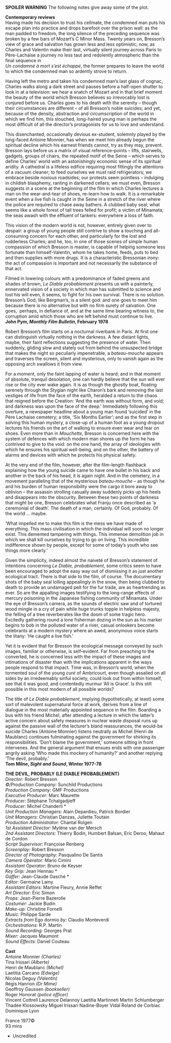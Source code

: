 
**SPOILER WARNING** The following notes give away some of the plot.

**Contemporary reviews**  
Having made his decision to trust his cellmate, the condemned man puts his escape plan into practice and drops barefoot over the prison wall: as the man padded to freedom, the long silence of the preceding sequence was broken by a few bars of Mozart’s C Minor Mass. Twenty years on, Bresson’s view of grace and salvation has grown less and less optimistic; now, as Charles and Valentin make their last, virtually silent journey across Paris to Père-Lachaise a journey no less taut and redolently atmospheric than the final sequence in  
_Un condamné à mort s’est échappé_, the former prepares to leave the world to which the condemned man so ardently strove to return.

Having left the metro and taken his condemned man’s last glass of cognac, Charles walks along a dark street and pauses before a half-open shutter to look in at a television: we hear a snatch of Mozart and in that brief moment the beauty of the world which Bresson believes so irrevocably lost is conjured before us. Charles goes to his death with the serenity – though their circumstances are different – of all Bresson’s noble suicides; and yet, because of the density, abstraction and circumscription of the world in which we find him, this slouched, long-haired young man is perhaps the most difficult of all the director’s protagonists for us to love and understand.

This disenchanted, occasionally devious ex-student, solemnly played by the long-faced Antoine Monnier, has when we meet him already begun the spiritual decline which his earnest friends cannot, try as they may, prevent. Bresson lays before us a matrix of visual reference-points – lifts, stairwells, gadgets, groups of chairs, the repeated motif of the Seine – which serves to define Charles’ world with an astonishingly economic sense of its spiritual aridity. A cathedral is a lifeless edifice requiring most fittingly the attentions of a vacuum cleaner; to feed ourselves we must raid refrigerators; we embrace beside noxious roadsides; our protests seem pointless – indulging in childish blasphemy, ranting in darkened cellars; we must even, Bresson suggests in a scene at the beginning of the film in which Charles lectures a man on the wear-and-tear of shoes, re-learn how to walk. It is a remarkable event when a live fish is caught in the Seine in a stretch of the river where the police are required to chase away bathers. A clubbed baby seal; what seems like a whole forest of tall trees felled for profit; a victim of Minamata; the seas awash with the effluent of tankers: everywhere a loss of faith.

This vision of the modern world is not, however, entirely given over to despair: a group of young people still contrive to show a touching and all-consuming concern for each other, and particularly for the lost and rudderless Charles; and he, too, in one of those scenes of simple human compassion of which Bresson is master, is capable of helping someone less fortunate than himself-Valentin, whom he takes home, feeds, puts to bed and then supplies with more drugs. It is a characteristic Bressonian irony: the act of compassion is important and not necessarily the substance of that act.

Filmed in lowering colours with a predominance of faded greens and shades of brown, _Le Diable probablement_ presents us with a painterly, ennervated vision of a society in which man has submitted to science and lost his will even, it seems, to fight for his own survival. There is no solution. Bresson’s God, like Bergman’s, is a silent god: and one goes to meet him because there is no alternative but with no firm surety of salvation. One goes,· perhaps, in defiance of, and at the same time bearing witness to, the corruption amid which those who are left behind must continue to live.  
**John Pym, _Monthly Film Bulletin_, February 1978**  

Robert Bresson’s film starts on a nocturnal riverbank in Paris. At first one can distinguish virtually nothing in the darkness. A few distant lights, maybe, their faint reflections suggesting the presence of water. Then suddenly, gliding slow and stately out from behind the unsuspected bridge that makes the night so peculiarly impenetrable, a _bateau-mouche_ appears and traverses the screen, silent and mysterious, only to vanish again as the opposing arch swallows it from view.

For a moment, only the faint lapping of water is heard; and in that moment of absolute, tranquil desolation, one can hardly believe that the sun will ever rise or the city ever wake again. It is as though the ghostly boat, floating serenely through the Stygian night like Charon’s bark and removing the last vestiges of life from the face of the earth, heralded a return to the chaos that reigned before the Creation: ‘And the earth was without form, and void; and darkness was upon the face of the deep.’ Immediately following this overture, a newspaper headline about a young man found ‘suicided’ in the Père Lachaise cemetery; a title, ‘Six Months Earlier’; and as the first step in solving this human mystery, a close-up of a human foot as a young dropout lectures his friends on the art of walking to ensure even wear and tear on shoes. Even more than in _Mouchette_, Bresson is concerned here with the system of defences with which modern man shores up the form he has contrived to give to the void: on the one hand, the array of ideologies with which he ensures his spiritual well-being, and on the other, the battery of alarms and devices with which he protects his physical safety.

At the very end of the film, however, after the film-length flashback explaining how the young suicide came to have one bullet in his back and another in the back of his head, it is again night. And in the cemetery, in a movement paralleling that of the mysterious _bateau-mouche_ – as though he and his burden of human responsibility were the cargo it bore away to oblivion – the assassin strolling casually away suddenly picks up his heels and disappears into the obscurity. Between these two points of darkness that might be one, Bresson celebrates what Franju once described as ‘a ceremonial of death’. The death of a man, certainly. Of God, probably. Of the world ... maybe.

‘What impelled me to make this film is the mess we have made of everything. This mass civilisation in which the individual will soon no longer exist. This demented tampering with things. This immense demolition job in which we shall kill ourselves by trying to go on living. This incredible indifference shown by people, except for some of today’s youth who see things more clearly.’

Given the simplicity, indeed almost the naiveté of Bresson’s statement of intentions concerning _Le Diable, probablement_, some critics seem to have been encouraged to adopt the easy way out of dismissing it as just another ecological tract. There is that side to the film, of course. The documentary shots of the baby seal lolling appealingly in the snow, then being clubbed to death to provide an undamaged pelt for the fur trade, are as heartrending as ever. So are the appalling images testifying to the long-range effects of mercury poisoning in the Japanese fishing community of Minamata. Under the eye of Bresson’s camera, as the sounds of electric saw and of tortured wood mingle in a cry of pain while huge trunks topple in helpless majesty, the felling of a tree reverberates like the doom of some tragic hero. Excitedly gathering round a lone fisherman dozing in the sun as his marker begins to bob in the polluted water of a river, casual onlookers become celebrants at a modern mystery where an awed, anonymous voice starts the litany: ‘He caught a live fish.’

Yet it is evident that for Bresson the ecological message conveyed by such images, familiar or otherwise, is self-evident. Far from preaching to the converted, he is concerned less with the impact of these images and intimations of disaster than with the implications apparent in the ways people respond to that impact. Time was, in Bresson’s world, when the tormented soul of the young _curé_ of Ambricourt, even though assailed on all sides by an irredeemably sinful society, could look out from within himself, see that it was good, and contentedly murmur ‘All is Grace’. Is this still possible in this most modern of all possible worlds?

The title of _Le Diable probablement_, implying (hypothetically, at least) some sort of malevolent supernatural force at work, derives from a line of dialogue in the most materially appointed sequence in the film. Boarding a bus with his friend Michel, after attending a lecture in which the latter’s active concern about safety measures in nuclear waste disposal runs up against the passive wall of the lecturer’s bland reassurances, the would-be suicide Charles (Antoine Monnier) listens neutrally as Michel (Henri de Maublanc) continues fulminating against the government for shirking its responsibilities. ‘Don’t blame the government,’ someone sitting in front intervenes. And the general argument that ensues ends with one passenger angrily asking ‘Who made this mockery of humanity?’ and another replying ‘The devil, probably.’  
**Tom Milne, _Sight and Sound_, Winter 1977-78**  

**THE DEVIL, PROBABLY (LE DIABLE PROBABLEMENT)**  
_Director:_ Robert Bresson  
_©/Production Company:_ Sunchild Productions  
_Production Company:_ GMF Productions  
_Executive Producer:_ Marc Maurette  
_Producer:_ Stéphane Tchalgadjieff  
_Producer:_ Michel Chanderli *  
_Unit Production Managers:_ Alain Depardieu, Patrick Bordier  
_Unit Managers:_ Christian Danzas, Juliette Toutain  
_Production Administrator:_ Chantal Rolgen  
_1st Assistant Director:_ Mylène van der Mersch  
_2nd Assistant Directors:_ Thierry Bodin, Humbert Balsan, Eric Deroo, Mahaut de Cordon  
_Script Supervisor:_ Françoise Renberg  
_Screenplay:_ Robert Bresson  
_Director of Photography:_ Pasqualino De Santis  
_Camera Operator:_ Mario Cimini  
_Assistant Operator:_ Bruno de Keyser  
_Key Grip:_ Jean Hennau *  
_Gaffer:_ Jean-Claude Gasché *  
_Editor:_ Germaine Lamy  
_Assistant Editors:_ Martine Fleury, Annie Reffet  
_Art Director:_ Éric Simon  
_Props:_ Jean-Pierre Bazerolle  
_Costumer:_ Jackie Budin  
_Make-up:_ Christine Fornelli  
_Music:_ Philippe Sarde  
_Extracts from_ Ego dormio _by:_ Claudio Monteverdi  
_Orchestrations:_ R.P. Martin  
_Sound Recording:_ Georges Prat  
_Mixer:_ Jacques Maumont  
_Sound Effects:_ Daniel Couteau  

**Cast**  
Antoine Monnier _(Charles)_  
Tina Irissari _(Alberte)_  
Henri de Maublanc _(Michel)_  
Laetitia Carcano _(Edwige)_  
Nicolas Deguy _(Valentin)_  
Régis Hanrion _(Dr Mime)_  
Geoffroy Gaussen _(bookseller)_  
Roger Honorat _(police officer)_  
Vincent Cottrell
Laurence Delannoy
Laetitia Martinneti
Martin Schlumberger
Thadée Klossowsky
Miguel Irissari
Nadine-Boyer Vidal
Roland de Corbiac
Dominique Lyon  

France 1977©  
93 mins  

* Uncredited
<!--stackedit_data:
eyJoaXN0b3J5IjpbLTYzMzQ2NjU0MF19
-->